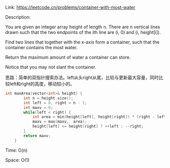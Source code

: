 Link: https://leetcode.cn/problems/container-with-most-water

Description:

You are given an integer array height of length n. There are n vertical lines drawn such that the two endpoints of the ith line are (i, 0) and (i, height[i]).

Find two lines that together with the x-axis form a container, such that the container contains the most water.

Return the maximum amount of water a container can store.

Notice that you may not slant the container.

思路：简单的双指针搜索办法。left从头right从尾，比较与更新最大容量，同时比较left和right的高度，移动较小的。

```c++
int maxArea(vector<int>& height) {
        int n = height.size();
        int left = 0, right = n - 1;
        int maxv = 0;
        while(left < right) {
            int area = min(height[left], height[right]) * (right - left);
            maxv = max(maxv,  area);
            height[left] <= height[right] ? ++left : --right;
        }
        return maxv;
    }
```

Time: O(n)

Space: O(1)
